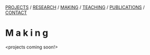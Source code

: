 [PROJECTS](../projects.html)  /  [RESEARCH](../research)  /  [MAKING](./making)  /  [TEACHING](../courses.html) / [PUBLICATIONS](../publications.html) /  [CONTACT](../contact.html)

# M a k i n g
<projects coming soon!>
